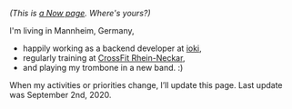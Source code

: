 <!-- 
.. title: What I'm doing at the moment
.. slug: now
.. date: 2016-06-22 17:44:06 UTC-05:00
.. tags: 
.. category: 
.. link: 
.. description: 
.. type: text
-->

*(This is [a Now page](http://nownownow.com/about). Where's yours?)*


I'm living in Mannheim, Germany,

- happily working as a backend developer at [ioki](https://ioki.com/),
- regularly training at [CrossFit Rhein-Neckar](http://www.crossfit-rhein-neckar.de/),
- and playing my trombone in a new band. :)

When my activities or priorities change, I’ll update this page. Last update was September 2nd, 2020.
